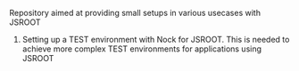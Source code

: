 Repository aimed at providing small setups in various usecases with JSROOT
1. Setting up a TEST environment with Nock for JSROOT. This is needed to achieve more complex TEST environments for applications using JSROOT

